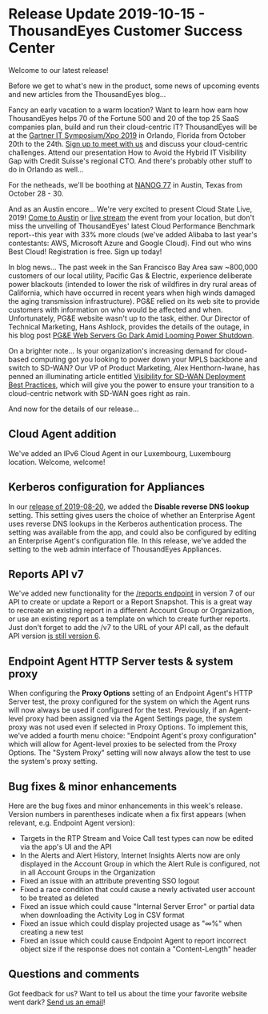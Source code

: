 # Release Update 2019-10-15 - ThousandEyes Customer Success Center

Welcome to our latest release!

Before we get to what's new in the product, some news of upcoming events and new articles from the ThousandEyes blog...

Fancy an early vacation to a warm location? Want to learn how earn how ThousandEyes helps 70 of the Fortune 500 and 20 of the top 25 SaaS companies plan, build and run their cloud-centric IT? ThousandEyes will be at the [Gartner IT Symposium/Xpo 2019](https://www.gartner.com/en/conferences/na/symposium-us) in Orlando, Florida from October 20th to the 24th. [Sign up to meet with us](https://www.thousandeyes.com/gartner-symposium-orlando-2019) and discuss your cloud-centric challenges. Attend our presentation How to Avoid the Hybrid IT Visibility Gap with Credit Suisse's regional CTO. And there's probably other stuff to do in Orlando as well...

For the netheads, we'll be boothing at [NANOG 77](https://www.nanog.org/meetings/nanog-77/) in Austin, Texas from October 28 - 30.

And as an Austin encore... We're very excited to present Cloud State Live, 2019! [Come to Austin](http://www.thousandeyes.com/cloud-state-live/attend) or [live stream](http://www.thousandeyes.com/cloud-state-live) the event from your location, but don't miss the unveiling of ThousandEyes' latest Cloud Performance Benchmark report--this year with 33% more clouds \(we've added Alibaba to last year's contestants: AWS, Microsoft Azure and Google Cloud\). Find out who wins Best Cloud!  Registration is free. Sign up today!

In blog news... The past week in the San Francisco Bay Area saw ~800,000 customers of our local utility, Pacific Gas & Electric, experience deliberate power blackouts \(intended to lower the risk of wildfires in dry rural areas of California, which have occurred in recent years when high winds damaged the aging transmission infrastructure\). PG&E relied on its web site to provide customers with information on who would be affected and when. Unfortunately, PG&E website wasn't up to the task, either. Our Director of Technical Marketing, Hans Ashlock, provides the details of the outage, in his blog post [PG&E Web Servers Go Dark Amid Looming Power Shutdown](https://blog.thousandeyes.com/pge-web-servers-go-dark-amid-looming-power-shutdown/).

On a brighter note... Is your organization's increasing demand for cloud-based computing got you looking to power down your MPLS backbone and switch to SD-WAN? Our VP of Product Marketing, Alex Henthorn-Iwane, has penned an illuminating article entitled [Visibility for SD-WAN Deployment Best Practices](https://blog.thousandeyes.com/visibility-drives-sd-wan-deployment-best-practices/), which will give you the power to ensure your transition to a cloud-centric network with SD-WAN goes right as rain.

And now for the details of our release...

## Cloud Agent addition

We've added an IPv6 Cloud Agent in our Luxembourg, Luxembourg location. Welcome, welcome!

## Kerberos configuration for Appliances

In our [release of 2019-08-20](https://success.thousandeyes.com/PublicArticlePage?articleIdParam=kA02R000000UH1vSAG_Release-Update-2019-08-20), we added the **Disable reverse DNS lookup** setting. This setting gives users the choice of whether an Enterprise Agent uses reverse DNS lookups in the Kerberos authentication process. The setting was available from the app, and could also be configured by editing an Enterprise Agent's configuration file. In this release, we've added the setting to the web admin interface of ThousandEyes Appliances.

## Reports API v7

We've added new functionality for the [/reports endpoint](https://developer.thousandeyes.com/v7/reports/) in version 7 of our API to create or update a Report or a Report Snapshot. This is a great way to recreate an existing report in a different Account Group or Organization, or use an existing report as a template on which to create further reports. Just don't forget to add the /v7 to the URL of your API call, as the default API version [is still version 6](https://developer.thousandeyes.com/v7/#/versioning).

## Endpoint Agent HTTP Server tests & system proxy

When configuring the **Proxy Options** setting of an Endpoint Agent's HTTP Server test, the proxy configured for the system on which the Agent runs will now always be used if configured for the test. Previously, if an Agent-level proxy had been assigned via the Agent Settings page, the system proxy was not used even if selected in Proxy Options. To implement this, we've added a fourth menu choice: "Endpoint Agent's proxy configuration" which will allow for Agent-level proxies to be selected from the Proxy Options. The "System Proxy" setting will now always allow the test to use the system's proxy setting.

## Bug fixes & minor enhancements

Here are the bug fixes and minor enhancements in this week's release. Version numbers in parentheses indicate when a fix first appears \(when relevant, e.g. Endpoint Agent version\):

* Targets in the RTP Stream and Voice Call test types can now be edited via the app's UI and the API
* In the Alerts and Alert History, Internet Insights Alerts now are only displayed in the Account Group in which the Alert Rule is configured, not in all Account Groups in the Organization
* Fixed an issue with an attribute preventing SSO logout
* Fixed a race condition that could cause a newly activated user account to be treated as deleted
* Fixed an issue which could cause "Internal Server Error" or partial data when downloading the Activity Log in CSV format
* Fixed an issue which could display projected usage as "∞%" when creating a new test
* Fixed an issue which could cause Endpoint Agent to report incorrect object size if the response does not contain a "Content-Length" header

## Questions and comments

Got feedback for us? Want to tell us about the time your favorite website went dark? [Send us an email](mailto:support@thousandeyes.com?subject=2019-10-15+Release+Update)!

